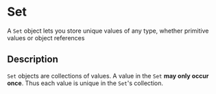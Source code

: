 # Set

A `Set` object lets you store unique values of any type, whether primitive values or object references

## Description

`Set` objects are collections of values.  A value in the `Set` **may only occur once**.  Thus each value is unique in the `Set`'s collection.  

